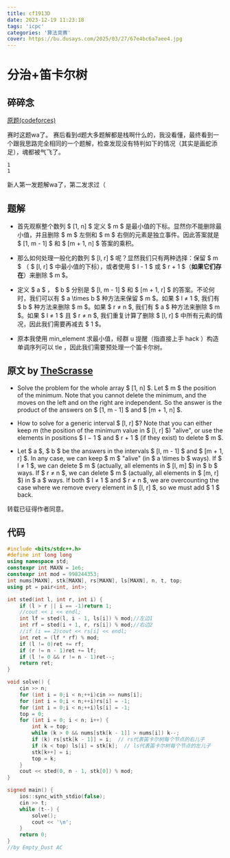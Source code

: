 ```yaml
---
title: cf1913D
date: 2023-12-19 11:23:18
tags: 'icpc'
categories: '算法竞赛'
cover: https://bu.dusays.com/2025/03/27/67e4bc6a7aee4.jpg
---
```


# 分治+笛卡尔树
## 碎碎念
[原题(codeforces)](https://codeforces.com/contest/1913/problem/D)

赛时这题wa了。
赛后看到d题大多题解都是栈啊什么的，我没看懂，最终看到一个跟我思路完全相同的一个题解，检查发现没有特判如下的情况（其实是画蛇添足），魂都被气飞了。
```
1
1
```
新人第一发题解wa了，第二发求过（
## 题解 
+ 首先观察整个数列 $ [1, n] $ 定义 $ m $ 是最小值的下标。显然你不能删除最小值，并且删除 $ m $ 左侧和 $ m $ 右侧的元素是独立事件。因此答案就是 $ [1, m - 1] $ 和 $ [m + 1, n] $ 答案的乘积。
  
+ 那么如何处理一般化的数列 $ [l, r] $ 呢？显然我们只有两种选择：保留 $ m $ （ $ [l, r] $ 中最小值的下标），或者使用 $ l - 1 $ 或 $ r + 1 $（**如果它们存在**）来删除 $ m $。

+ 定义 $ a $ ， $ b $ 分别是 $ [l, m - 1] $ 和 $ [m + 1, r] $ 的答案。不论何时，我们可以有 $ a \times b $ 种方法来保留 $ m $。如果 $ l ≠ 1 $, 我们有 $ b $ 种方法来删除 $ m $。如果 $ r ≠ n $, 我们有 $ a $ 种方法来删除 $ m $。如果 $ l ≠ 1 $ 且 $ r ≠ n $, 我们重复计算了删除 $ [l, r] $ 中所有元素的情况，因此我们需要再减去 $ 1 $。

+ 原本我使用 min_element 求最小值，经群 u 提醒（指直接上手 hack ）构造单调序列可以 tle ，因此我们需要预处理一个笛卡尔树。

## 原文 by [TheScrasse](https://codeforces.com/profile/TheScrasse)
+ Solve the problem for the whole array $ [1, n] $. Let $ m $ the position of the minimum. Note that you cannot delete the minimum, and the moves on the left and on the right are independent. So the answer is the product of the answers on $ [1, m - 1] $ and $ [m + 1, n] $.

+ How to solve for a generic interval $ [l, r] $? Note that you can either keep $m$ (the position of the minimum value in $ [l, r] $) "alive", or use the elements in positions $ l − 1 $ and $ r + 1 $ (if they exist) to delete $ m $.

+ Let $ a $, $ b $ be the answers in the intervals $ [l, m - 1] $ and $ [m + 1, r] $. In any case, we can keep $ m $ "alive" (in $ a \times b $ ways). If $ l ≠ 1 $, we can delete $ m $ (actually, all elements in $ [l, m] $) in $ b $ ways. If $ r ≠ n $, we can delete $ m $ (actually, all elements in $ [m, r] $) in $ a $ ways. If both $ l ≠ 1 $ and $ r ≠ n $, we are overcounting the case where we remove every element in $ [l, r] $, so we must add $ 1 $ back.

转载已征得作者同意。

## 代码
```cpp
#include <bits/stdc++.h>
#define int long long
using namespace std;
constexpr int MAXN = 1e6;
constexpr int mod = 998244353;
int nums[MAXN], stk[MAXN], rs[MAXN], ls[MAXN], n, t, top;
using pt = pair<int, int>;

int sted(int l, int r, int i) {
    if (l > r || i == -1)return 1;
    //cout << i << endl;
    int lf = sted(l, i - 1, ls[i]) % mod;//左边1
    int rf = sted(i + 1, r, rs[i]) % mod;//右边2
    //if (i == 2)cout << rs[i] << endl;
    int ret = (lf * rf) % mod;
    if (l != 0)ret += rf;
    if (r != n - 1)ret += lf;
    if (l != 0 && r != n - 1)ret--;
    return ret;
}

void solve() {
    cin >> n;
    for (int i = 0;i < n;++i)cin >> nums[i];
    for (int i = 0;i < n;++i)rs[i] = -1;
    for (int i = 0;i < n;++i)ls[i] = -1;
    top = 0;
    for (int i = 0; i < n; i++) {
        int k = top;
        while (k > 0 && nums[stk[k - 1]] > nums[i]) k--;
        if (k) rs[stk[k - 1]] = i;  // rs代表笛卡尔树每个节点的右儿子
        if (k < top) ls[i] = stk[k];  // ls代表笛卡尔树每个节点的左儿子
        stk[k++] = i;
        top = k;
    }
    cout << sted(0, n - 1, stk[0]) % mod;
}

signed main() {
    ios::sync_with_stdio(false);
    cin >> t;
    while (t--) {
        solve();
        cout << '\n';
    }
    return 0;
}
//by Empty_Dust AC
```